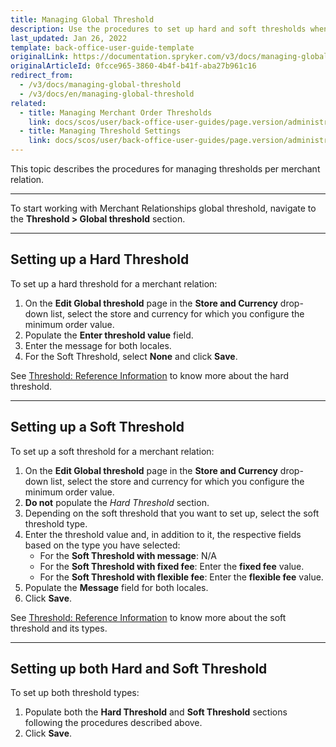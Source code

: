 ```yaml
---
title: Managing Global Threshold
description: Use the procedures to set up hard and soft thresholds when working with global thresholds in the Back Office.
last_updated: Jan 26, 2022
template: back-office-user-guide-template
originalLink: https://documentation.spryker.com/v3/docs/managing-global-threshold
originalArticleId: 0fcce965-3860-4b4f-b41f-aba27b961c16
redirect_from:
  - /v3/docs/managing-global-threshold
  - /v3/docs/en/managing-global-threshold
related:
  - title: Managing Merchant Order Thresholds
    link: docs/scos/user/back-office-user-guides/page.version/administration/thresholds/managing-merchant-order-thresholds.html
  - title: Managing Threshold Settings
    link: docs/scos/user/back-office-user-guides/page.version/administration/thresholds/managing-threshold-settings.html
---
```


This topic describes the procedures for managing thresholds per merchant relation.
***
To start working with Merchant Relationships global threshold, navigate to the **Threshold > Global threshold** section.
***
## Setting up a Hard Threshold
To set up a hard threshold for a merchant relation:
1. On the **Edit Global threshold** page in the **Store and Currency** drop-down list, select the store and currency for which you configure the minimum order value.
2. Populate the **Enter threshold value** field.
3. Enter the message for both locales.
4. For the Soft Threshold, select **None** and click **Save**.

See [Threshold: Reference Information](/docs/scos/user/back-office-user-guides/{{page.version}}/administration/thresholds/references/threshold-reference-information.html) to know more about the hard threshold.
***
## Setting up a Soft Threshold
To set up a soft threshold for a merchant relation:
1. On the **Edit Global threshold** page in the **Store and Currency** drop-down list, select the store and currency for which you configure the minimum order value.
2. **Do not** populate the _Hard Threshold_ section.
3. Depending on the soft threshold that you want to set up, select the soft threshold type.
4. Enter the threshold value and, in addition to it, the respective fields based on the type you have selected:
    * For the **Soft Threshold with message**:
       N/A
   *  For the **Soft Threshold with fixed fee**:
        Enter the **fixed fee** value.
    * For the **Soft Threshold with flexible fee**:
        Enter the **flexible fee** value.
5. Populate the **Message** field for both locales.
6. Click **Save**.

See [Threshold: Reference Information](/docs/scos/user/back-office-user-guides/{{page.version}}/administration/thresholds/references/threshold-reference-information.html) to know more about the soft threshold and its types.
***
## Setting up both Hard and Soft Threshold
To set up both threshold types:
1. Populate both the **Hard Threshold** and **Soft Threshold** sections following the procedures described above.
2. Click **Save**.

